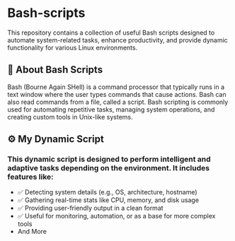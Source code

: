 # Bash-scripts

This repository contains a collection of useful Bash scripts designed to automate system-related tasks, enhance productivity, and provide dynamic functionality for various Linux environments.

## 📜 About Bash Scripts

Bash (Bourne Again SHell) is a command processor that typically runs in a text window where the user types commands that cause actions. Bash can also read commands from a file, called a script. Bash scripting is commonly used for automating repetitive tasks, managing system operations, and creating custom tools in Unix-like systems.

## ⚙️ My Dynamic Script

### This dynamic script is designed to perform intelligent and adaptive tasks depending on the environment. It includes features like:

- ✅ Detecting system details (e.g., OS, architecture, hostname)
- ✅ Gathering real-time stats like CPU, memory, and disk usage
- ✅ Providing user-friendly output in a clean format
- ✅ Useful for monitoring, automation, or as a base for more complex tools
- And More
